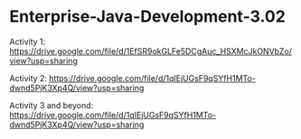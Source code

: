 # Enterprise-Java-Development-3.02

Activity 1: https://drive.google.com/file/d/1EfSR9okGLFe5DCgAuc_HSXMcJkONVbZo/view?usp=sharing

Activity 2: https://drive.google.com/file/d/1qIEjUGsF9qSYfH1MTo-dwnd5PjK3Xp4Q/view?usp=sharing

Activity 3 and beyond: https://drive.google.com/file/d/1qIEjUGsF9qSYfH1MTo-dwnd5PjK3Xp4Q/view?usp=sharing

